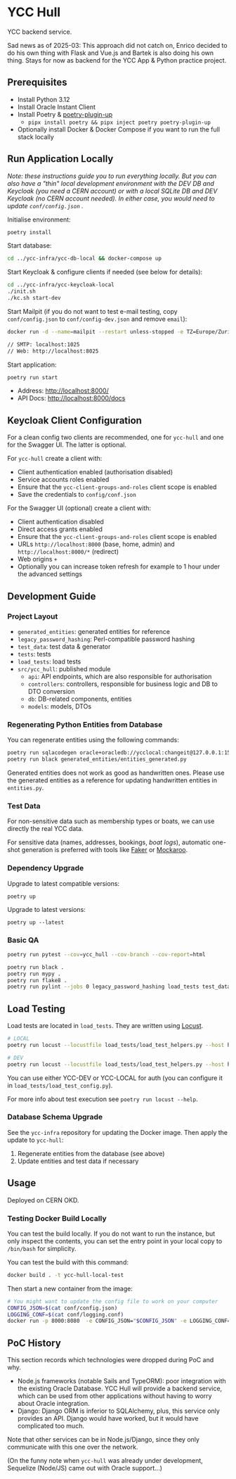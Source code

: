 # YCC Hull

YCC backend service.

Sad news as of 2025-03: This approach did not catch on, Enrico decided to do his own thing with Flask and Vue.js and Bartek is also doing his own thing. Stays for now as backend for the YCC App & Python practice project.

## Prerequisites

- Install Python 3.12
- Install Oracle Instant Client
- Install Poetry & [poetry-plugin-up](https://github.com/MousaZeidBaker/poetry-plugin-up)
  - `pipx install poetry && pipx inject poetry poetry-plugin-up`
- Optionally install Docker & Docker Compose if you want to run the full stack locally

## Run Application Locally

_Note: these instructions guide you to run everything locally. But you can also have a "thin" local development environment with the DEV DB and Keycloak (you need a CERN account) or with a local SQLite DB and DEV Keycloak (no CERN account needed). In either case, you would need to update `conf/config.json` ._

Initialise environment:

```sh
poetry install
```

Start database:

```sh
cd ../ycc-infra/ycc-db-local && docker-compose up
```

Start Keycloak & configure clients if needed (see below for details):

```sh
cd ../ycc-infra/ycc-keycloak-local
./init.sh
./kc.sh start-dev
```

Start Mailpit (if you do not want to test e-mail testing, copy `conf/config.json` to `conf/config-dev.json` and remove `email`):

```sh
docker run -d --name=mailpit --restart unless-stopped -e TZ=Europe/Zurich -p 8025:8025 -p 1025:1025 axllent/mailpit

// SMTP: localhost:1025
// Web: http://localhost:8025
```

Start application:

```sh
poetry run start
```

- Address: [http://localhost:8000/](http://localhost:8000/)
- API Docs: [http://localhost:8000/docs](http://localhost:8000/docs)

## Keycloak Client Configuration

For a clean config two clients are recommended, one for `ycc-hull` and one for the Swagger UI. The latter is optional.

For `ycc-hull` create a client with:

- Client authentication enabled (authorisation disabled)
- Service accounts roles enabled
- Ensure that the `ycc-client-groups-and-roles` client scope is enabled
- Save the credentials to `config/conf.json`

For the Swagger UI (optional) create a client with:

- Client authentication disabled
- Direct access grants enabled
- Ensure that the `ycc-client-groups-and-roles` client scope is enabled
- URLs `http://localhost:8000` (base, home, admin) and `http://localhost:8000/*` (redirect)
- Web origins `+`
- Optionally you can increase token refresh for example to 1 hour under the advanced settings

## Development Guide

### Project Layout

- `generated_entities`: generated entities for reference
- `legacy_password_hashing`: Perl-compatible password hashing
- `test_data`: test data & generator
- `tests`: tests
- `load_tests`: load tests
- `src/ycc_hull`: published module
  - `api`: API endpoints, which are also responsible for authorisation
  - `controllers`: controllers, responsible for business logic and DB to DTO conversion
  - `db`: DB-related components, entities
  - `models`: models, DTOs

### Regenerating Python Entities from Database

You can regenerate entities using the following commands:

```sh
poetry run sqlacodegen oracle+oracledb://ycclocal:changeit@127.0.0.1:1521/XE --outfile generated_entities/entities_generated.py
poetry run black generated_entities/entities_generated.py
```

Generated entities does not work as good as handwritten ones. Please use the generated entities as a reference for updating handwritten entities in `entities.py`.

### Test Data

For non-sensitive data such as membership types or boats, we can use directly the real YCC data.

For sensitive data (names, addresses, bookings, _boat logs_), automatic one-shot generation is preferred with tools like [Faker](https://faker.readthedocs.io) or [Mockaroo](https://www.mockaroo.com/).

### Dependency Upgrade

Upgrade to latest compatible versions:

`poetry up`

Upgrade to latest versions:

`poetry up --latest`

### Basic QA

```sh
poetry run pytest --cov=ycc_hull --cov-branch --cov-report=html

poetry run black .
poetry run mypy .
poetry run flake8 .
poetry run pylint --jobs 0 legacy_password_hashing load_tests test_data tests ycc_hull
```

## Load Testing

Load tests are located in `load_tests`. They are written using [Locust](https://locust.io/).

```sh
# LOCAL
poetry run locust --locustfile load_tests/load_test_helpers.py --host http://localhost:8000

# DEV
poetry run locust --locustfile load_tests/load_test_helpers.py --host https://ycc-hull-dev.web.cern.ch
```

You can use either YCC-DEV or YCC-LOCAL for auth (you can configure it in `load_tests/load_test_config.py`).

For more info about test execution see `poetry run locust --help`.

### Database Schema Upgrade

See the `ycc-infra` repository for updating the Docker image. Then apply the update to `ycc-hull`:

1. Regenerate entities from the database (see above)
2. Update entities and test data if necessary

## Usage

Deployed on CERN OKD.

### Testing Docker Build Locally

You can test the build locally. If you do not want to run the instance, but only inspect the contents, you can set the entry point in your local copy to `/bin/bash` for simplicity.

You can test the build with this command:

```sh
docker build . -t ycc-hull-local-test
```

Then start a new container from the image:

```sh
# You might want to update the config file to work on your computer
CONFIG_JSON=$(cat conf/config.json)
LOGGING_CONF=$(cat conf/logging.conf)
docker run -p 8000:8080  -e CONFIG_JSON="$CONFIG_JSON" -e LOGGING_CONF="$LOGGING_CONF" -it ycc-hull-local-test
```

## PoC History

This section records which technologies were dropped during PoC and why.

- Node.js frameworks (notable Sails and TypeORM): poor integration with the existing Oracle Database. YCC Hull will
  provide a backend service, which can be used from other applications without having to worry about Oracle
  integration.
- Django: Django ORM is inferior to SQLAlchemy, plus, this service only provides an API. Django would have worked, but
  it would have complicated too much.

Note that other services can be in Node.js/Django, since they only communicate with this one over the network.

(On the funny note when `ycc-hull` was already under development, Sequelize (Node/JS) came out with Oracle support...)
